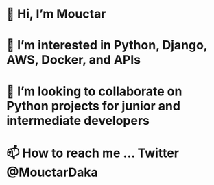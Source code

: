 # 👋 Hi, I’m Mouctar
# 👀 I’m interested in Python, Django, AWS, Docker, and APIs
# 💞️ I’m looking to collaborate on Python projects for junior and intermediate developers
# 📫 How to reach me ... Twitter @MouctarDaka

<!---
MUK94/MUK94 is a ✨ special ✨ repository because its `README.md` (this file) appears on your GitHub profile.
You can click the Preview link to take a look at your changes.
--->
